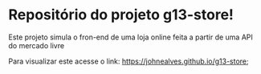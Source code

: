 # Repositório do projeto g13-store!

Este projeto simula o fron-end de uma loja online feita a partir de uma API do mercado livre

Para visualizar este acesse o link: https://johnealves.github.io/g13-store;
